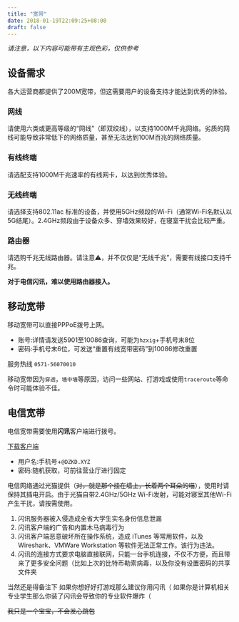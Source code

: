 ```yaml
---
title: "宽带"
date: 2018-01-19T22:09:25+08:00
draft: false
---
```


*请注意，以下内容可能带有主观色彩，仅供参考*

## 设备需求

各大运营商都提供了200M宽带，但这需要用户的设备支持才能达到优秀的体验。

### 网线

请使用六类或更高等级的“网线”（即双绞线），以支持1000M千兆网络。劣质的网线可能导致非常低下的网络质量，甚至无法达到100M百兆的网络质量。

### 有线终端

请选配支持1000M千兆速率的有线网卡，以达到优秀体验。

### 无线终端

请选择支持802.11ac 标准的设备，并使用5GHz频段的Wi-Fi（通常Wi-Fi名默认以5G结尾）。2.4GHz频段由于设备众多、穿墙效果较好，在寝室干扰会比较严重。

### 路由器

请选购千兆无线路由器。请注意⚠️，并不仅仅是“无线千兆”，需要有线接口支持千兆。

**对于电信闪讯，难以使用路由器接入。**

## 移动宽带

移动宽带可以直接PPPoE拨号上网。

- 账号:详情请发送5901至10086查询，可能为`hzxig`+手机号末8位
- 密码:手机号末6位，可发送“重置有线宽带密码”到10086修改重置

服务热线 `0571-56070010`

移动宽带因为`穿透`，`墙中墙`等原因，访问一些网站、打游戏或使用`traceroute`等命令时可能体验不佳。

## 电信宽带

电信宽带需要使用**闪讯**客户端进行拨号。

[下载客户端](www.114school.cn/xytypt/typt/download/download.html)

- 用户名:手机号+`@DZKD.XYZ`
- 密码:随机获取，可前往营业厅进行固定

电信网络通过光猫提供（~~对，就是那个挂在墙上，长着两个耳朵的喵~~），使用时请保持其插电开启。由于光猫自带2.4GHz/5GHz Wi-Fi发射，可能对寝室其他Wi-Fi产生干扰，请按需使用。

1. 闪讯服务器被入侵造成全省大学生实名身份信息泄漏
2. 闪讯客户端的广告和内置木马病毒行为
3. 闪讯客户端恶意破坏所在操作系统，造成 iTunes 等常用软件，以及 Wireshark、VMWare Workstation 等软件无法正常工作。该行为违法。
4. 闪讯的连接方式要求电脑直接联网，只能一台手机连接，不仅不方便，而且带来了更多安全问题（比如上次的比特币勒索病毒，以及你没有设置密码的共享文件夹

当然还是得备注下
如果你想好好打游戏那么建议你用闪讯（
如果你是计算机相关专业学生那么你装了闪讯会导致你的专业软件爆炸（

~~我只是一个宝宝，不会发心跳包~~
